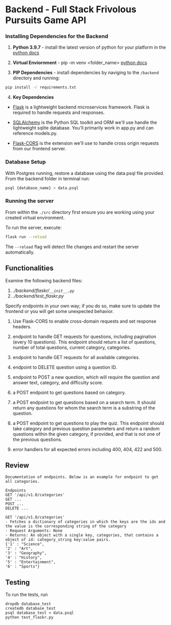 # Backend - Full Stack Frivolous Pursuits Game API

### Installing Dependencies for the Backend

1. **Python 3.9.7** - install the latest version of python for your platform in the [python docs](https://docs.python.org/3/using/unix.html#getting-and-installing-the-latest-version-of-python)


2. **Virtual Enviornment** - pip -m venv <folder_name> [python docs](https://packaging.python.org/guides/installing-using-pip-and-virtual-environments/)


3. **PIP Dependencies** - install dependencies by naviging to the `/backend` directory and running:
```bash
pip install -r requirements.txt
```

4. **Key Dependencies**
 - [Flask](http://flask.palletsprojects.com/)  is a lightweight backend microservices framework. Flask is required to handle requests and responses.

 - [SQLAlchemy](https://www.sqlalchemy.org/) is the Python SQL toolkit and ORM we'll use handle the lightweight sqlite database. You'll primarily work in app.py and can reference models.py.

 - [Flask-CORS](https://flask-cors.readthedocs.io/en/latest/#) is the extension we'll use to handle cross origin requests from our frontend server.

### Database Setup
With Postgres running, restore a database using the data.psql file provided. From the backend folder in terminal run:
```bash
psql {database_name} < data.psql
```

### Running the server

From within the `./src` directory first ensure you are working using your created virtual environment.

To run the server, execute:

```bash
flask run --reload
```

The `--reload` flag will detect file changes and restart the server automatically.

## Functionalities
Examine the following backend files:

1. *./backend/flaskr/`__init__.py`*
2. *./backend/test_flaskr.py*


Specify endpoints in your own way; if you do so, make sure to update the frontend or you will get some unexpected behavior.

1. Use Flask-CORS to enable cross-domain requests and set response headers.


2. endpoint to handle GET requests for questions, including pagination (every 10 questions). This endpoint should return a list of questions, number of total questions, current category, categories.


3. endpoint to handle GET requests for all available categories.


4. endpoint to DELETE question using a question ID.


5. endpoint to POST a new question, which will require the question and answer text, category, and difficulty score.


6. a POST endpoint to get questions based on category.


7. a POST endpoint to get questions based on a search term. It should return any questions for whom the search term is a substring of the question.


8. a POST endpoint to get questions to play the quiz. This endpoint should take category and previous question parameters and return a random questions within the given category, if provided, and that is not one of the previous questions.


9. error handlers for all expected errors including 400, 404, 422 and 500.



## Review
```
Documentation of endpoints. Below is an example for endpoint to get all categories.

Endpoints
GET '/api/v1.0/categories'
GET ...
POST ...
DELETE ...

GET '/api/v1.0/categories'
- Fetches a dictionary of categories in which the keys are the ids and the value is the corresponding string of the category
- Request Arguments: None
- Returns: An object with a single key, categories, that contains a object of id: category_string key:value pairs.
{'1' : "Science",
'2' : "Art",
'3' : "Geography",
'4' : "History",
'5' : "Entertainment",
'6' : "Sports"}

```


## Testing
To run the tests, run
```
dropdb database_test
createdb database_test
psql database_test < data.psql
python test_flaskr.py
```
